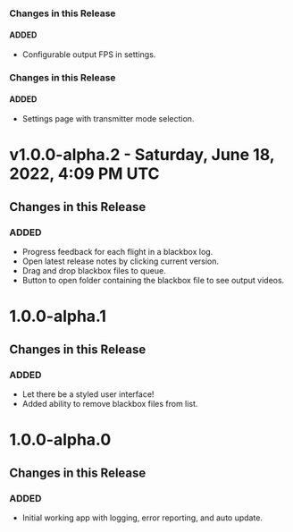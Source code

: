 ### Changes in this Release

#### ADDED

* Configurable output FPS in settings.


### Changes in this Release

#### ADDED

* Settings page with transmitter mode selection.


# v1.0.0-alpha.2 - Saturday, June 18, 2022, 4:09 PM UTC

## Changes in this Release

### ADDED

* Progress feedback for each flight in a blackbox log.
* Open latest release notes by clicking current version.
* Drag and drop blackbox files to queue.
* Button to open folder containing the blackbox file to see output videos.


# 1.0.0-alpha.1

## Changes in this Release

### ADDED

* Let there be a styled user interface!
* Added ability to remove blackbox files from list.

# 1.0.0-alpha.0

## Changes in this Release

### ADDED

* Initial working app with logging, error reporting, and auto update.

